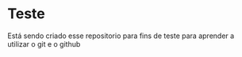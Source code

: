 # Teste


Está sendo criado esse repositorio para fins de teste para aprender a utilizar o git e o github
